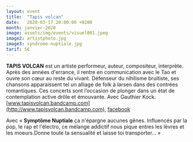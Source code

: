 ```yaml
---
layout: event
title:  "Tapis volcan"
date:   2020-01-17 20:00:00 +0200
month: janvier-2020
image: assets/img/events/visuel001.jpeg
image2: artistphoto.jpg
image3: syndrome-nuptiale.jpg
tarif: 5€
---
```


**TAPIS VOLCAN** est un artiste performeur, auteur, compositeur, interprète. Après des années d'errance, il rentre en communication avec le Tao et ouvre son cœur au reste du vivant. Défenseur du nihilisme bruitiste, ses chansons apparaissent tel un alliage de folk à larsen dans des contrées romantiques. Ces concerts sont l’occasion de plonger dans un état de contemplation active drôle et émouvante. Avec Gauthier Kock. [www.tapisvolcan.bandcamp.com](http://www.tapisvolcan.bandcamp.com), [facebook](https://www.facebook.com/TapisVolcan)


Avec « **Symptôme Nuptiale** ça n'épargne aucunes gênes. Influencés par la pop, le rap et l'électro, ce mélange addictif nous pique entres les lèvres et les moeurs.Donne toute ta sensualité et laisse toi transporter... »
